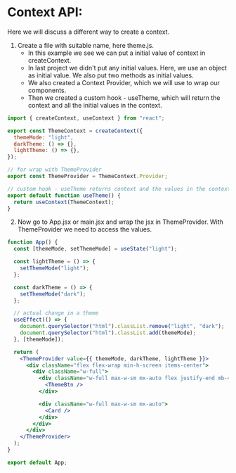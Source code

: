 # Context API:

Here we will discuss a different way to create a context.

1. Create a file with suitable name, here theme.js.
   - In this example we see we can put a initial value of context in createContext.
   - In last project we didn't put any initial values. Here, we use an object
     as initial value. We also put two methods as initial values.
   - We also created a Context Provider, which we will use to wrap our components.
   - Then we created a custom hook - useTheme, which will return the context and
     all the initial values in the context.

```js
import { createContext, useContext } from "react";

export const ThemeContext = createContext({
  themeMode: "light",
  darkTheme: () => {},
  lightTheme: () => {},
});

// for wrap with ThemeProvider
export const ThemeProvider = ThemeContext.Provider;

// custom hook - useTheme returns context and the values in the context
export default function useTheme() {
  return useContext(ThemeContext);
}
```

2. Now go to App.jsx or main.jsx and wrap the jsx in ThemeProvider.
   With ThemeProvider we need to access the values.

```jsx
function App() {
  const [themeMode, setThemeMode] = useState("light");

  const lightTheme = () => {
    setThemeMode("light");
  };

  const darkTheme = () => {
    setThemeMode("dark");
  };

  // actual change in a theme
  useEffect(() => {
    document.querySelector("html").classList.remove("light", "dark");
    document.querySelector("html").classList.add(themeMode);
  }, [themeMode]);

  return (
    <ThemeProvider value={{ themeMode, darkTheme, lightTheme }}>
      <div className="flex flex-wrap min-h-screen items-center">
        <div className="w-full">
          <div className="w-full max-w-sm mx-auto flex justify-end mb-4">
            <ThemeBtn />
          </div>

          <div className="w-full max-w-sm mx-auto">
            <Card />
          </div>
        </div>
      </div>
    </ThemeProvider>
  );
}

export default App;
```
